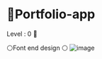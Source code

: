 # 📮Portfolio-app 

 Level : 0 👶

⚪Font end design ⚪
![image](https://user-images.githubusercontent.com/108569716/185780462-44a9ae5d-c2fe-4d77-8fae-498098dd74bc.png)
